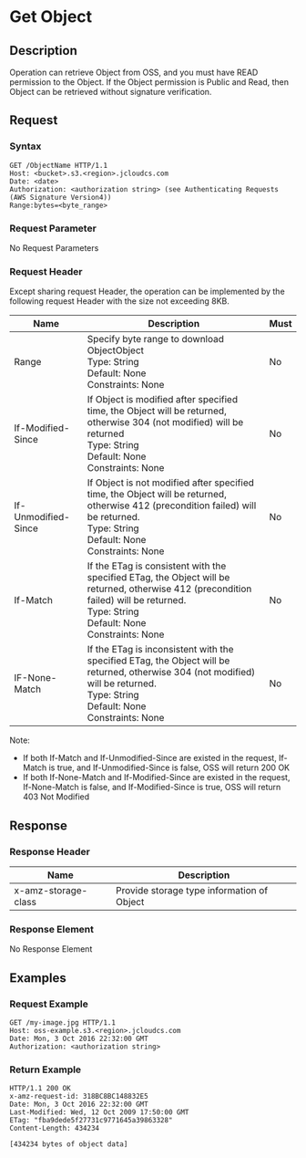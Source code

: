 # Get Object

## Description
Operation can retrieve Object from OSS, and you must have READ permission to the Object. If the Object permission is Public and Read, then Object can be retrieved without signature verification.

## Request
### Syntax
```
GET /ObjectName HTTP/1.1
Host: <bucket>.s3.<region>.jcloudcs.com 
Date: <date>
Authorization: <authorization string> (see Authenticating Requests (AWS Signature Version4))
Range:bytes=<byte_range>
```
### Request Parameter
No Request Parameters

### Request Header
Except sharing request Header, the operation can be implemented by the following request Header with the size not exceeding 8KB.

Name|Description|Must
---|---|---
Range|Specify byte range to download ObjectObject<br>Type: String<br>Default: None<br>Constraints: None|No
If-Modified-Since|If Object is modified after specified time, the Object will be returned, otherwise 304 (not modified) will be returned<br>Type: String<br>Default: None<br>Constraints: None|No
If-Unmodified-Since|If Object is not modified after specified time, the Object will be returned, otherwise 412 (precondition failed) will be returned. <br>Type: String<br>Default: None<br>Constraints: None|No
If-Match|If the ETag is consistent with the specified ETag, the Object will be returned, otherwise 412 (precondition failed) will be returned. <br>Type: String<br>Default: None<br>Constraints: None|No
IF-None-Match|If the ETag is inconsistent with the specified ETag, the Object will be returned, otherwise 304 (not modified) will be returned. <br>Type: String<br>Default: None<br>Constraints: None|No

Note:
+ If both If-Match and If-Unmodified-Since are existed in the request, If-Match is true, and If-Unmodified-Since is false, OSS will return 200 OK
+ If both If-None-Match and If-Modified-Since are existed in the request, If-None-Match is false, and If-Modified-Since is true, OSS will return 403 Not Modified

## Response

### Response Header

Name|Description
---|---
x-amz-storage-class|Provide storage type information of Object

### Response Element
No Response Element

## Examples
### Request Example
```
GET /my-image.jpg HTTP/1.1
Host: oss-example.s3.<region>.jcloudcs.com 
Date: Mon, 3 Oct 2016 22:32:00 GMT
Authorization: <authorization string>
```
### Return Example
```
HTTP/1.1 200 OK
x-amz-request-id: 318BC8BC148832E5
Date: Mon, 3 Oct 2016 22:32:00 GMT
Last-Modified: Wed, 12 Oct 2009 17:50:00 GMT
ETag: "fba9dede5f27731c9771645a39863328"
Content-Length: 434234

[434234 bytes of object data]
```





